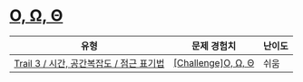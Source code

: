 # [O, Ω, Θ](https://www.codetree.ai/trails/complete/curated-cards/challenge-asymptotic-notation)

|유형|문제 경험치|난이도|
|---|---|---|
|[Trail 3 / 시간, 공간복잡도 / 점근 표기법](https://www.codetree.ai/trail-info/novice-high/)|[[Challenge]O, Ω, Θ](https://www.codetree.ai/trails/complete/curated-cards/challenge-asymptotic-notation/)|쉬움|

